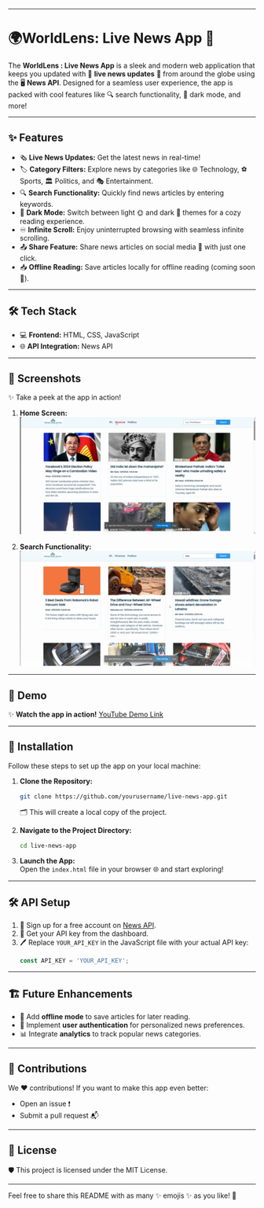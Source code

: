 



---

# 🌍WorldLens: Live News App 📰  

The **WorldLens : Live News App** is a sleek and modern web application that keeps you updated with 🌟 **live news updates** 🌟 from around the globe using the 🖥️ **News API**. Designed for a seamless user experience, the app is packed with cool features like 🔍 search functionality, 🎨 dark mode, and more!  

---

## ✨ Features  
- 🗞️ **Live News Updates:** Get the latest news in real-time!  
- 🏷️ **Category Filters:** Explore news by categories like 🌐 Technology, ⚽ Sports, 🏛️ Politics, and 🎭 Entertainment.  
- 🔍 **Search Functionality:** Quickly find news articles by entering keywords.  
- 🌙 **Dark Mode:** Switch between light 🌞 and dark 🌙 themes for a cozy reading experience.  
- ♾️ **Infinite Scroll:** Enjoy uninterrupted browsing with seamless infinite scrolling.  
- 📤 **Share Feature:** Share news articles on social media 📱 with just one click.  
- 📥 **Offline Reading:** Save articles locally for offline reading (coming soon 🚀).  

---

## 🛠️ Tech Stack  
- 💻 **Frontend:** HTML, CSS, JavaScript  
- 🌐 **API Integration:** News API  

---

## 📸 Screenshots  
✨ Take a peek at the app in action!  

1. **Home Screen:**  
   ![Home Screen](https://github.com/shubhamt45/WorldLens/blob/main/Home%20Screen.png)  

  2. **Search Functionality:**  
   ![Search Example](https://github.com/shubhamt45/WorldLens/blob/main/Search%20Functionality.png)  

---

## 🎥 Demo  
✨ **Watch the app in action!** [YouTube Demo Link](https://www.youtube.com/watch?v=-BfdadrEYjI)  

---

## 🚀 Installation  
Follow these steps to set up the app on your local machine:  

1. **Clone the Repository:**  
   ```bash  
   git clone https://github.com/yourusername/live-news-app.git  
   ```  
   🗂️ This will create a local copy of the project.  

2. **Navigate to the Project Directory:**  
   ```bash  
   cd live-news-app  
   ```  

3. **Launch the App:**  
   Open the `index.html` file in your browser 🌐 and start exploring!  

---

## 🛠️ API Setup  
1. 📝 Sign up for a free account on [News API](https://newsapi.org/).  
2. 🔑 Get your API key from the dashboard.  
3. 🖊️ Replace `YOUR_API_KEY` in the JavaScript file with your actual API key:  
   ```javascript  
   const API_KEY = 'YOUR_API_KEY';  
   ```  

---

## 🏗️ Future Enhancements  
- 💾 Add **offline mode** to save articles for later reading.  
- 👤 Implement **user authentication** for personalized news preferences.  
- 📊 Integrate **analytics** to track popular news categories.  

---

## 🤝 Contributions  
We ❤️ contributions! If you want to make this app even better:  
- Open an issue ❗  
- Submit a pull request 📬  

---

## 📜 License  
🛡️ This project is licensed under the MIT License.  

---  

Feel free to share this README with as many ✨ emojis ✨ as you like! 🚀